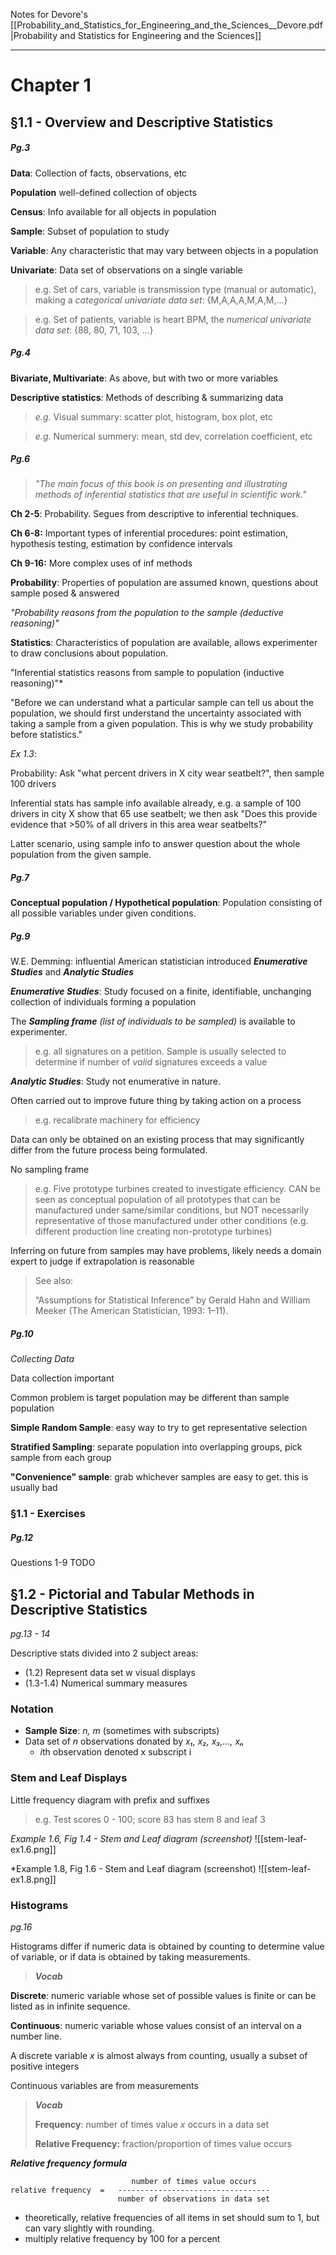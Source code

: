 Notes for Devore's [[Probability_and_Statistics_for_Engineering_and_the_Sciences__Devore.pdf |Probability and Statistics for Engineering and the Sciences]]

-----

# Chapter 1

## §1.1 - Overview and Descriptive Statistics

##### *Pg.3*

**Data**: Collection of facts, observations, etc

**Population** well-defined collection of objects

**Census**: Info available for all objects in population

**Sample**: Subset of population to study

**Variable**: Any characteristic that may vary between objects in a population

**Univariate**: Data set of observations on a single variable
> e.g. Set of cars, variable is transmission type (manual or automatic), making a *categorical univariate data set*: {M,A,A,A,M,A,M,...}

> e.g. Set of patients, variable is heart BPM, the *numerical univariate data set*: {88, 80, 71, 103, ...}

##### *Pg.4*

**Bivariate, Multivariate**: As above, but with two or more variables

**Descriptive statistics**: Methods of describing & summarizing data
> *e.g.* Visual summary: scatter plot, histogram, box plot, etc

> *e.g.* Numerical summery: mean, std dev, correlation coefficient, etc

##### *Pg.6*

> *"The main focus of this book is on presenting and illustrating methods of inferential statistics that are useful in scientific work."*

**Ch 2-5**: Probability. Segues from descriptive to inferential techniques.

**Ch 6-8:** Important types of inferential procedures: point estimation, hypothesis testing, estimation by confidence intervals

**Ch 9-16:** More complex uses of inf methods

**Probability**: Properties of population are assumed known, questions about sample posed & answered

*"Probability reasons from the population to the sample (deductive reasoning)"*

**Statistics**: Characteristics of population are available, allows experimenter to draw conclusions about population.

"Inferential statistics reasons from sample to population (inductive reasoning)"*

"Before we can understand what a particular sample can tell us about the population, we should first understand the uncertainty associated with taking a sample from a given population. This is why we study probability before statistics."

*Ex 1.3*:

Probability: Ask "what percent drivers in X city wear seatbelt?", then sample 100 drivers

Inferential stats has sample info available already, e.g. a sample of 100 drivers in city X show that 65 use seatbelt; we then ask "Does this provide evidence that >50% of all drivers in this area wear seatbelts?"

Latter scenario, using sample info to answer question about the whole population from the given sample.

##### *Pg.7*

**Conceptual population / Hypothetical population**: Population consisting of all possible variables under given conditions.

##### *Pg.9*

W.E. Demming: influential American statistician introduced ***Enumerative Studies*** and ***Analytic Studies***

***Enumerative Studies***: Study focused on a finite, identifiable, unchanging collection of individuals forming a population

The ***Sampling frame*** *(list of individuals to be sampled)* is available to experimenter.

> e.g. all signatures on a petition. Sample is usually selected to determine if number of *valid* signatures exceeds a value

***Analytic Studies***: Study not enumerative in nature.

Often carried out to improve future thing by taking action on a process

> e.g. recalibrate machinery for efficiency

Data can only be obtained on an existing process that may significantly differ from the future process being formulated.

No sampling frame

> e.g. Five prototype turbines created to investigate efficiency. CAN be seen as conceptual population of all prototypes that can be manufactured under same/similar conditions, but NOT necessarily representative of those manufactured under other conditions (e.g. different production line creating non-prototype turbines)

Inferring on future from samples may have problems, likely needs a domain expert to judge if extrapolation is reasonable

> See also:
> 
> “Assumptions for Statistical Inference” by Gerald Hahn and William Meeker (The American Statistician, 1993: 1–11).

##### Pg.10

*Collecting Data*

Data collection important

Common problem is target population may be different than sample population

**Simple Random Sample**: easy way to try to get representative selection

**Stratified Sampling**: separate population into overlapping groups, pick sample from each group

**"Convenience" sample**: grab whichever samples are easy to get. this is usually bad

### §1.1 - Exercises
##### Pg.12
Questions 1-9
TODO

## §1.2 - Pictorial and Tabular Methods in Descriptive Statistics

*pg.13 - 14*

Descriptive stats divided into 2 subject areas:
- (1.2) Represent data set w visual displays
- (1.3-1.4) Numerical summary measures

### Notation
- **Sample Size**: *n, m* (sometimes with subscripts)
- Data set of *n* observations donated by  *x₁, x₂, x₃,..., xₙ*
	- *i*th observation denoted x subscript i

### Stem and Leaf Displays

Little frequency diagram with prefix and suffixes

> e.g. Test scores 0 - 100; score 83 has stem 8 and leaf 3

*Example 1.6, Fig 1.4 - Stem and Leaf diagram (screenshot)*
![[stem-leaf-ex1.6.png]]

*Example 1.8, Fig 1.6 - Stem and Leaf diagram (screenshot)
![[stem-leaf-ex1.8.png]]


### Histograms
*pg.16*

Histograms differ if numeric data is obtained by counting to determine value of variable, or if data is obtained by taking measurements.


>***Vocab***
> 
**Discrete**: numeric variable whose set of possible values is finite or can be listed as in infinite sequence.
>
**Continuous**: numeric variable whose values consist of an interval on a number line.

A discrete variable *x* is almost always from counting, usually a subset of positive integers

Continuous variables are from measurements

> ***Vocab***
> 
> **Frequency**: number of times value *x* occurs in a data set
>
> **Relative Frequency:** fraction/proportion of times value occurs

***Relative frequency formula***

```
                           number of times value occurs
relative frequency  =   ----------------------------------
                        number of observations in data set
```

- theoretically, relative frequencies of all items in set should sum to 1, but can vary slightly with rounding.
- multiply relative frequency by 100 for a percent

